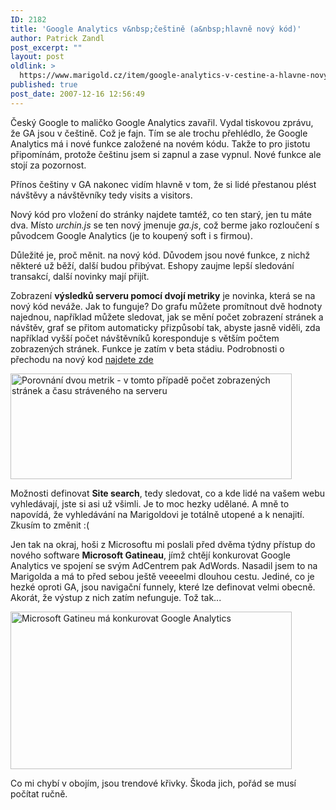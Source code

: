 ```yaml
---
ID: 2182
title: 'Google Analytics v&nbsp;češtině (a&nbsp;hlavně nový kód)'
author: Patrick Zandl
post_excerpt: ""
layout: post
oldlink: >
  https://www.marigold.cz/item/google-analytics-v-cestine-a-hlavne-novy-kod
published: true
post_date: 2007-12-16 12:56:49
---
```

Český Google to maličko Google Analytics zavařil. Vydal tiskovou zprávu, že GA jsou v češtině. Což je fajn. Tím se ale trochu přehlédlo, že Google Analytics má i nové funkce založené na novém kódu. Takže to pro jistotu připomínám, protože češtinu jsem si zapnul a zase vypnul. Nové funkce ale stojí za pozornost. <!--more-->

Přínos češtiny v GA nakonec vidím hlavně v tom, že si lidé přestanou plést návštěvy a návštěvníky tedy visits a visitors. 

Nový kód pro vložení do stránky najdete tamtéž, co ten starý, jen tu máte dva. Místo <em>urchin.js</em> se ten nový jmenuje <em>ga.js</em>, což berme jako rozloučení s původcem Google Analytics (je to koupený soft i s firmou).

Důležité je, proč měnit. na nový kód. Důvodem jsou nové funkce, z nichž některé už běží, další budou přibývat. Eshopy zaujme lepší sledování transakcí, další novinky mají přijít. 

Zobrazení <strong>výsledků serveru pomocí dvojí metriky</strong> je novinka, která se na nový kód neváže. Jak to funguje? Do grafu můžete promítnout dvě hodnoty najednou, například můžete sledovat, jak se mění počet zobrazení stránek a návštěv, graf se přitom automaticky přizpůsobí tak, abyste jasně viděli, zda například vyšší počet návštěvníků koresponduje s větším počtem zobrazených stránek. Funkce je zatím v beta stádiu. Podrobnosti o přechodu na nový kod <a href="http://analytics.blogspot.com/2007/12/announcing-new-graphing-tools-gajs.html">najdete zde</a>

<a href="http://www.marigold.cz/wp-content/ga_two_metrics.png"><img src="http://www.marigold.cz/wp-content/_ga_two_metrics.png" width="450" height="169" alt="Porovnání dvou metrik - v tomto případě počet zobrazených stránek a času stráveného na serveru" title="Porovnání dvou metrik - v tomto případě počet zobrazených stránek a času stráveného na serveru"  /></a>

Možnosti definovat <strong>Site search</strong>, tedy sledovat, co a kde lidé na vašem webu vyhledávají, jste si asi už všimli. Je to moc hezky udělané. A mně to napovídá, že vyhledávání na Marigoldovi je totálně utopené a k nenajití. Zkusím to změnit :(

Jen tak na okraj, hoši z Microsoftu mi poslali před dvěma týdny přístup do nového software <strong>Microsoft Gatineau</strong>, jímž chtějí konkurovat Google Analytics ve spojení se svým AdCentrem pak AdWords. Nasadil jsem to na Marigolda a má to před sebou ještě veeeelmi dlouhou cestu. Jediné, co je hezké oproti GA, jsou navigační funnely, které lze definovat velmi obecně. Akorát, že výstup z nich zatím nefunguje. Tož tak... 

<a href="http://www.marigold.cz/wp-content/microsoft_gatineu.png"><img src="http://www.marigold.cz/wp-content/_microsoft_gatineu.png" width="450" height="252" alt="Microsoft Gatineu má konkurovat Google Analytics" title="Microsoft Gatineu má konkurovat Google Analytics"  /></a>

Co mi chybí v obojím, jsou trendové křivky. Škoda jich, pořád se musí počítat ručně.